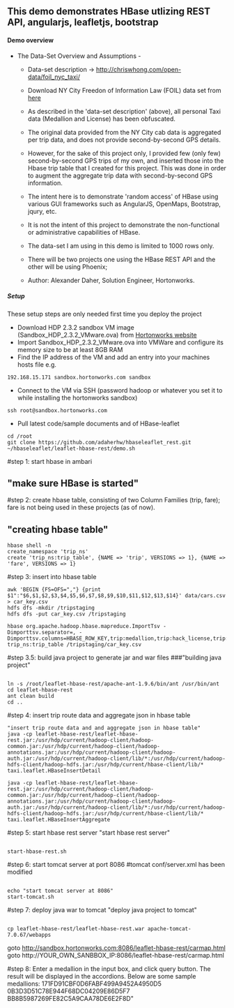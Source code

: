 ## This demo demonstrates HBase utlizing REST API, angularjs, leafletjs, bootstrap


#### Demo overview

- The Data-Set Overview and Assumptions -
  - Data-set description -> http://chriswhong.com/open-data/foil_nyc_taxi/
  - Download NY City Freedon of Information Law (FOIL) data set from [here](http://chriswhong.com/open-data/foil_nyc_taxi/)
  - As described in the 'data-set description' (above), all personal Taxi data (Medallion and License) has been obfuscated.
  - The original data provided from the NY City cab data is aggregated per trip data, and does not provide second-by-second
     GPS details. 
  - However, for the sake of this project only, I provided few (only few) second-by-second GPS trips of my own, and
     inserted those into the Hbase trip table that I created for this project. This was done in order to augment the aggregate trip data with second-by-second GPS information.
  - The intent here is to demonstrate 'random access' of HBase using various GUI frameworks such as AngularJS, OpenMaps, Bootstrap, jqury, etc. 
  - It is not the intent of this project to  demonstrate the non-functional or administrative capabilities of HBase.
  - The data-set I am using in this demo is limited to 1000 rows only. 
  - There will be two projects one using the HBase REST API and the other will be using Phoenix;   

  - Author: Alexander Daher, Solution Engineer, Hortonworks.

##### Setup 

These setup steps are only needed first time you deploy the project

- Download HDP 2.3.2 sandbox VM image (Sandbox_HDP_2.3.2_VMware.ova) from [Hortonworks website](http://hortonworks.com/products/hortonworks-sandbox/#install)
- Import Sandbox_HDP_2.3.2_VMware.ova into VMWare and configure its memory size to be at least 8GB RAM 
- Find the IP address of the VM and add an entry into your machines hosts file e.g.
```
192.168.15.171 sandbox.hortonworks.com sandbox    
```
- Connect to the VM via SSH (password hadoop or whatever you set it to while installing the hortonworks sandbox)
```
ssh root@sandbox.hortonworks.com
```
- Pull latest code/sample documents and of HBase-leaflet
```
cd /root
git clone https://github.com/adaherhw/hbaseleaflet_rest.git
~/hbaseleaflet/leaflet-hbase-rest/demo.sh
```
#step 1: start hbase in ambari
## "make sure HBase is started"

#step 2: create hbase table, consisting of two Column Families (trip, fare); fare is not being used in these projects (as of now).
## "creating hbase table"
```
hbase shell -n 
create_namespace 'trip_ns'
create 'trip_ns:trip_table', {NAME => 'trip', VERSIONS => 1}, {NAME => 'fare', VERSIONS => 1}
```

#step 3: insert into hbase table
```
awk 'BEGIN {FS=OFS=","} {print $1":"$6,$1,$2,$3,$4,$5,$6,$7,$8,$9,$10,$11,$12,$13,$14}' data/cars.csv > car_key.csv
hdfs dfs -mkdir /tripstaging
hdfs dfs -put car_key.csv /tripstaging

hbase org.apache.hadoop.hbase.mapreduce.ImportTsv -Dimporttsv.separator=, -Dimporttsv.columns=HBASE_ROW_KEY,trip:medallion,trip:hack_license,trip:vendor_id,trip:rate_code,trip:store_and_fwd_flag,trip:pickup_datetime,trip:dropoff_datetime,trip:passenger_count,trip:trip_time_in_secs,trip:trip_distance,trip:pickup_longitude,trip:pickup_latitude,trip:dropoff_longitude,trip:dropoff_latitude trip_ns:trip_table /tripstaging/car_key.csv
```
#step 3.5: build java project to generate jar and war files
###"building java project"
```

ln -s /root/leaflet-hbase-rest/apache-ant-1.9.6/bin/ant /usr/bin/ant
cd leaflet-hbase-rest
ant clean build
cd ..
```
#step 4: insert trip route data and aggregate json in hbase table
```
"insert trip route data and and aggregate json in hbase table"
java -cp leaflet-hbase-rest/leaflet-hbase-rest.jar:/usr/hdp/current/hadoop-client/hadoop-common.jar:/usr/hdp/current/hadoop-client/hadoop-annotations.jar:/usr/hdp/current/hadoop-client/hadoop-auth.jar:/usr/hdp/current/hadoop-client/lib/*:/usr/hdp/current/hadoop-hdfs-client/hadoop-hdfs.jar:/usr/hdp/current/hbase-client/lib/* taxi.leaflet.HBaseInsertDetail
```
```
java -cp leaflet-hbase-rest/leaflet-hbase-rest.jar:/usr/hdp/current/hadoop-client/hadoop-common.jar:/usr/hdp/current/hadoop-client/hadoop-annotations.jar:/usr/hdp/current/hadoop-client/hadoop-auth.jar:/usr/hdp/current/hadoop-client/lib/*:/usr/hdp/current/hadoop-hdfs-client/hadoop-hdfs.jar:/usr/hdp/current/hbase-client/lib/* taxi.leaflet.HBaseInsertAggregate
```

#step 5: start hbase rest server
"start hbase rest server"
```

start-hbase-rest.sh
```
#step 6: start tomcat server at port 8086
#tomcat conf/server.xml has been modified
```

echo "start tomcat server at 8086"
start-tomcat.sh
```
#step 7: deploy java war to tomcat
"deploy java project to tomcat"
```

cp leaflet-hbase-rest/leaflet-hbase-rest.war apache-tomcat-7.0.67/webapps
```

goto http://sandbox.hortonworks.com:8086/leaflet-hbase-rest/carmap.html
goto http://YOUR_OWN_SANBBOX_IP:8086/leaflet-hbase-rest/carmap.html

#step 8: Enter a medallion in the input box, and click query button. The result will be displayed in the accordions.
Below are some sample medallions:
171FD91CBF0D6FABF499A9452A4950D5
0B3D3D51C78E944F68DC04209E86D5F7
BB8B5987269FE82C5A9CAA78DE6E2F8D"
